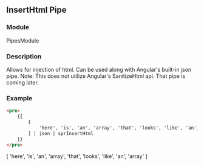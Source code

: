 ## InsertHtml Pipe

### Module

PipesModule

### Description

Allows for injection of html. Can be used along with Angular's built-in json pipe. Note: This does not utilize Angular's SanitizeHtml api. That pipe is coming later.

### Example

```html
<pre>
    {{
        [
            'here', 'is', 'an', 'array', 'that', 'looks', 'like', 'an', 'array'
        ] | json | sprInsertHtml
    }}
</pre>
```

[
'here',
'is',
 'an',
 'array',
 'that',
 'looks',
 'like',
 'an',
 'array'
]
